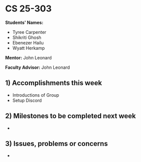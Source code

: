 # CS 25-303

**Students' Names:**
- Tyree Carpenter
- Shikriti Ghosh
- Ebenezer Hailu
- Wyatt Herkamp

**Mentor:**
John Leonard

**Faculty Advisor:**
John Leonard

## 1) Accomplishments this week ##
   - Introductions of Group
   - Setup Discord

## 2) Milestones to be completed next week ##
   -
## 3) Issues, problems or concerns ##
   -



